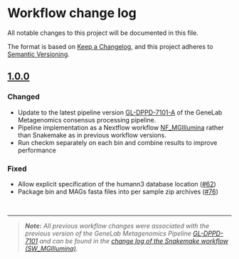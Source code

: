 # Workflow change log

All notable changes to this project will be documented in this file.

The format is based on [Keep a Changelog](https://keepachangelog.com/en/1.0.0/),
and this project adheres to [Semantic Versioning](https://semver.org/spec/v2.0.0.html).


## [1.0.0](https://github.com/nasa/GeneLab_Data_Processing/tree/NF_MGIllumina_1.0.0/Metagenomics/Illumina/Workflow_Documentation/NF_MGIllumina)

### Changed
- Update to the latest pipeline version [GL-DPPD-7101-A](../../Pipeline_GL-DPPD-7107_Versions/GL-DPPD-7107-A.md) 
of the GeneLab Metagenomics consensus processing pipeline.
- Pipeline implementation as a Nextflow workflow [NF_MGIllumina](./) rather than Snakemake as in 
previous workflow versions.
- Run checkm separately on each bin and combine results to improve performance

### Fixed
- Allow explicit specification of the humann3 database location ([#62](https://github.com/nasa/GeneLab_Data_Processing/issues/62))
- Package bin and MAGs fasta files into per sample zip archives ([#76](https://github.com/nasa/GeneLab_Data_Processing/issues/76))

<BR>

---

> ***Note:** All previous workflow changes were associated with the previous version of the GeneLab Metagenomics Pipeline
[GL-DPPD-7101](../../Pipeline_GL-DPPD-7107_Versions/GL-DPPD-7107.md) and can be found in the
[change log of the Snakemake workflow (SW_MGIllumina)](../SW_MGIllumina/CHANGELOG.md).*